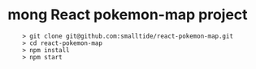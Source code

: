 # mong React pokemon-map project


```
	> git clone git@github.com:smalltide/react-pokemon-map.git
	> cd react-pokemon-map
	> npm install
	> npm start
```
